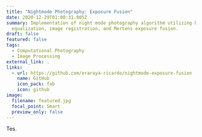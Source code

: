 ```yaml
---
title: "Nightmode Photography: Exposure Fusion"
date: 2020-12-29T01:00:31.805Z
summary: Implementation of night mode photography algorithm utilizing histogram
  equalization, image registration, and Mertens exposure fusion.
draft: false
featured: false
tags:
  - Computational Photography
  - Image Processing
external_link: .
links:
  - url: https://github.com/eraraya-ricardo/nightmode-exposure-fusion
    name: GitHub
    icon_pack: fab
    icon: github
image:
  filename: featured.jpg
  focal_point: Smart
  preview_only: false
---
```

Tes.